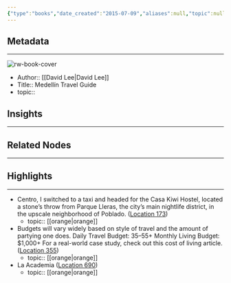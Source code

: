 ```yaml
---
{"type":"books","date_created":"2015-07-09","aliases":null,"topic":null,"url":null,"layout":null,"banner":null,"dg-publish":true,"tags":null,"permalink":"/300-biblio/100-books/medellin-travel-guide/","dgPassFrontmatter":true,"created":"2023-10-20T12:44:15.000-05:00","updated":"2023-10-20T12:44:15.000-05:00"}
---
```


## Metadata
---
![rw-book-cover](https://images-na.ssl-images-amazon.com/images/I/519ihWQp2RL._SL200_.jpg)
- Author:: [[David Lee\|David Lee]]
- Title:: Medellín Travel Guide
- topic::  



## Insights
---
## Related Nodes
---

## Highlights 
---
- Centro, I switched to a taxi and headed for the Casa Kiwi Hostel, located a stone’s throw from Parque Lleras, the city’s main nightlife district, in the upscale neighborhood of Poblado. ([Location 173](https://readwise.io/to_kindle?action=open&asin=B00BH4DJSI&location=173))
    - topic:: [[orange\|orange]] 
- Budgets will vary widely based on style of travel and the amount of partying one does. Daily Travel Budget: $35–$55+ Monthly Living Budget: $1,000+ For a real-world case study, check out this cost of living article. ([Location 355](https://readwise.io/to_kindle?action=open&asin=B00BH4DJSI&location=355))
    - topic:: [[orange\|orange]] 
- La Academia ([Location 690](https://readwise.io/to_kindle?action=open&asin=B00BH4DJSI&location=690))
    - topic:: [[orange\|orange]] 
